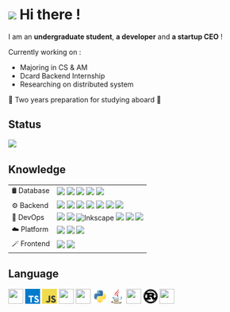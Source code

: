 # <img src="https://media.giphy.com/media/hvRJCLFzcasrR4ia7z/giphy.gif" width="35"> Hi there !

<div>
  <p>
    I am an 
    <strong>undergraduate student</strong>, 
    <strong>a developer</strong> and 
    <strong>a startup CEO</strong> !
  </p>
  Currently working on :
  <ul>
    <li>Majoring in CS & AM</li>
    <li>Dcard Backend Internship</li>
    <li>Researching on distributed system</li>
  </ul>
  <p>
    🛫 Two years preparation for studying aboard 🛫
  </p>
</div>

## Status
<p>
  <img src="https://github-readme-stats.vercel.app/api?username=DenChenn&show_icons=true&count_private=true&include_all_commits=true&theme=highcontrast" />
</p>

## Knowledge
<table>
  <tr>
    <td>🛢 Database</td>
    <td>
      <img src="https://img.shields.io/badge/MongoDB-47A248?logo=MongoDB&logoColor=white"/>
      <img src="https://img.shields.io/badge/PostgreSQL-4169E1?logo=PostgreSQL&logoColor=white"/>
      <img src="https://img.shields.io/badge/Redis-DC382D?logo=Redis&logoColor=white"/>
      <img src="https://img.shields.io/badge/MySQL-4479A1?logo=MySQL&logoColor=white"/>
      <img src="https://img.shields.io/badge/Prometheus-E6522C?logo=Prometheus&logoColor=white"/>
    </td>
  </tr>
  <tr>
    <td>⚙️ Backend</td>
    <td>
      <img src="https://custom-icon-badges.herokuapp.com/badge/-Gin-00ADD8?logo=gin&logoColor=white"/> 
      <img src="https://img.shields.io/badge/GraphQL-E10098?logo=GraphQL&logoColor=white"/>
      <img src="https://img.shields.io/badge/Apache Maven-C71A36?logo=Apache Maven&logoColor=white"/>
      <img src="https://img.shields.io/badge/Django-092E20?logo=Django&logoColor=white"/>
      <img src="https://img.shields.io/badge/RabbitMQ-FF6600?logo=RabbitMQ&logoColor=white"/>
      <img src="https://img.shields.io/badge/Kafka-231F20?logo=Apache Kafka&logoColor=white"/>
      <img src="https://img.shields.io/badge/Pulsar-188FFF?logo=Apache Pulsar&logoColor=white"/>
    </td>
  </tr>
  <tr>
    <td>🚀 DevOps</td>
    <td>
      <img src="https://img.shields.io/badge/Kubernetes-326CE5?logo=Kubernetes&logoColor=white"/>
      <img src="https://img.shields.io/badge/Docker-2496ED?logo=docker&logoColor=white"/>
      <img src="https://img.shields.io/badge/GitHub Actions-2088FF?logo=GitHub Actions&logoColor=white" alt="Inkscape"/>
      <img src="https://img.shields.io/badge/CircleCI-343434?logo=CircleCI&logoColor=white"/>
      <img src="https://img.shields.io/badge/semantic release-494949?logo=semantic-release&logoColor=white"/>
      <img src="https://img.shields.io/badge/Pulumi-8A3391?logo=Pulumi&logoColor=white"/>
    </td>
  </tr>
  <tr>
    <td>☁️ Platform</td>
    <td>
      <img src="https://img.shields.io/badge/Google Cloud-4285F4?logo=Google Cloud&logoColor=white"/>
      <img src="https://img.shields.io/badge/Azure Cloud-0078D7?logo=Azure DevOps&logoColor=white"/>
      <img src="https://img.shields.io/badge/PlanetScale-000000?logo=PlanetScale&logoColor=white"/>
    </td>
  </tr>
  <tr>
    <td>🪄️ Frontend</td>
    <td>
      <img src="https://img.shields.io/badge/React-61DAFB?logo=React&logoColor=white"/>
      <img src="https://img.shields.io/badge/CSS3-1572B6?logo=CSS3&logoColor=white"/>
    </td>
  </tr>
</table>

## Language
<div>
  <code><img height="30" width="30" src="https://blog.golang.org/go-brand/Go-Logo/SVG/Go-Logo_Blue.svg"></code>
  <code><img height="30" width="30" src="https://raw.githubusercontent.com/github/explore/80688e429a7d4ef2fca1e82350fe8e3517d3494d/topics/typescript/typescript.png"></code>
  <code><img height="30" width="30" src="https://raw.githubusercontent.com/github/explore/80688e429a7d4ef2fca1e82350fe8e3517d3494d/topics/javascript/javascript.png"></code>
  <code><img height="30" width="30" src="https://raw.githubusercontent.com/isocpp/logos/master/cpp_logo.svg"></code>
  <code><img height="30" width="30" src="https://upload.wikimedia.org/wikipedia/commons/archive/3/35/20190417225046%21The_C_Programming_Language_logo.svg"></code>
  <code><img height="30" width="30" src="https://raw.githubusercontent.com/devicons/devicon/master/icons/python/python-original.svg"></code>
  <code><img height="30" width="30" src="https://raw.githubusercontent.com/viruzvz/logos-svg/master/java.svg"></code>
  <code><img height="30" width="30" src="https://cdn.iconscout.com/icon/free/png-256/css-131-722685.png"></code>
  <code><img height="30" width="30" src="https://raw.githubusercontent.com/rust-lang/rust-artwork/master/logo/rust-logo-blk.svg"></code>
  <code><img height="30" width="30" src="https://profilinator.rishav.dev/skills-assets/gnu_bash-icon.svg"></code>
</div>
